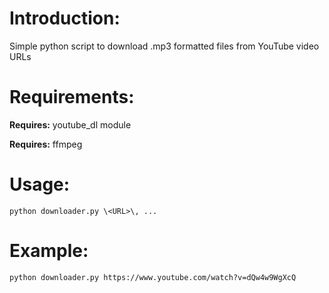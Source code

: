 # Introduction:
Simple python script to download .mp3 formatted files from YouTube video URLs

# Requirements:

**Requires:** youtube_dl module

**Requires:** ffmpeg

# Usage:
`python downloader.py \<URL>\, ...`

# Example:
`python downloader.py https://www.youtube.com/watch?v=dQw4w9WgXcQ`